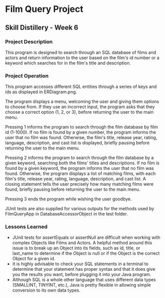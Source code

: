 # Film Query Project

## Skill Distillery - Week 6

### Project Description

This program is designed to search through an SQL database of films and actors and return information to the user based on the film's id number or a keyword which searches for in the film's title and description.

### Project Operation

This program accesses different SQL entities through a series of keys and ids as displayed in ERDiagram.png.

The program displays a menu, welcoming the user and giving them options to choose from. If they use an incorrect input, the program asks that they choose a correct option (1, 2, or 3), before returning the user to the main menu.

Pressing 1 informs the program to search through the film database by film id (1-1000). If no film is found by a given number, the program informs the user that no film was found. Otherwise, the film's title, release year, rating, language, description, and cast list is displayed, briefly pausing before returning the user to the main menu.

Pressing 2 informs the program to search through the film database by a given keyword, searching both the films' titles and descriptions. If no film is found by a given keyword, the program informs the user that no film was found. Otherwise, the program displays a list of matching films, with each film's title, release year, rating, language, description, and cast list. A closing statement tells the user precisely how many matching films were found, briefly pausing before returning the user to the main menu.

Pressing 3 ends the program while wishing the user goodbye.

JUnit tests are also supplied for various outputs for the methods used by FilmQueryApp in DatabaseAccessorObject in the test folder.

### Lessons Learned

- JUnit tests for assertEquals or assertNull are difficult when working with complex Objects like Films and Actors. A helpful method around this issue is to break up an Object into its fields, such as id, title, or last_name to determine if the Object is null or if the Object is the correct Object for a given id.
- It is highly advisable to check your SQL statements in a terminal to determine that your statement has proper syntax and that it does give you the results you want, before plugging it into your Java program.
- Although SQL is a whole other language that uses different data types (SMALLINT, TINYINT, etc.), Java is pretty flexible in allowing simple conversion to its own data types.
